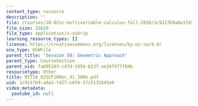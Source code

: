 ```yaml
---
content_type: resource
description: ''
file: /courses/18-02sc-multivariable-calculus-fall-2010/1c9217b9a0a1fd27c65457c5132641e9_MIT18_02SCF10Rec_41_300k.srt
file_size: 15620
file_type: application/x-subrip
learning_resource_types: []
license: https://creativecommons.org/licenses/by-nc-sa/4.0/
ocw_type: OCWFile
parent_title: 'Session 58: Geometric Approach'
parent_type: CourseSection
parent_uid: fa095203-c47d-195d-b13f-ae16f977f84b
resourcetype: Other
title: MIT18_02SCF10Rec_41_300k.pdf
uid: 1c9217b9-a0a1-fd27-c654-57c5132641e9
video_metadata:
  youtube_id: null
---
```

